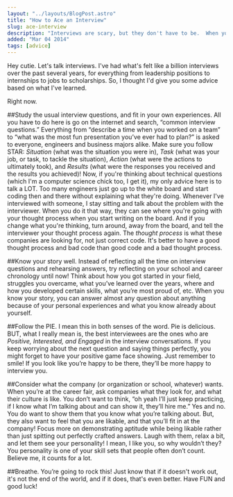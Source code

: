 ```yaml
---
layout: "../layouts/BlogPost.astro"
title: "How to Ace an Interview"
slug: ace-interview
description: "Interviews are scary, but they don't have to be.  When you're on the spot, it's best to be prepared.  Let's prepare you."
added: "Mar 04 2014"
tags: [advice]
---
```


Hey cutie.  Let's talk interviews.  I've had what's felt like a billion interviews over the past several years, for everything from leadership positions to internships to jobs to scholarships.
So, I thought I'd give you some advice based on what I've learned.

Right now.

##Study the usual interview questions, and fit in your own experiences.
All you have to do here is go on the internet and search, “common interview questions.”
Everything from “describe a time when you worked on a team” to “what was the most fun presentation you’ve ever had to plan?” is asked to everyone, engineers and business majors alike.
Make sure you follow STAR: *Situation* (what was the situation you were in), *Task* (what was your job, or task, to tackle the situation), *Action* (what were the actions to ultimately took), and *Results* (what were the responses you received and the results you achieved)!
Now, if you're thinking about technical questions (which I'm a computer science chick too, I get it), my only advice here is to talk a LOT.
Too many engineers just go up to the white board and start coding then and there without explaining what they're doing.
Whenever I've interviewed with someone, I stay sitting and talk about the problem with the interviewer.
When you do it that way, they can see where you're going with your thought process when you start writing on the board.
And if you change what you're thinking, turn around, away from the board, and tell the interviewer your thought process again.
The *thought process* is what these companies are looking for, not just correct code.
It's better to have a good thought process and bad code than good code and a bad thought process.

##Know your story well.
Instead of reflecting all the time on interview questions and rehearsing answers, try reflecting on your school and career chronology until now!
Think about how you got started in your field, struggles you overcame, what you’ve learned over the years, where and how you developed certain skills, what you’re most proud of, etc.
When you know your story, you can answer almost any question about anything because of your personal experiences and what you know already about yourself.

##Follow the PIE.
I mean this in both senses of the word. Pie is delicious.
BUT, what I really mean is, the best interviewees are the ones who are *Positive, Interested, and Engaged* in the interview conversations.
If you keep worrying about the next question and saying things perfectly, you might forget to have your positive game face showing.
Just remember to smile! If you look like you’re happy to be there, they’ll be more happy to interview you.

##Consider what the company (or organization or school, whatever) wants.
When you’re at the career fair, ask companies what they look for, and what their culture is like.
You don’t want to think, “oh yeah I’ll just keep practicing, if I know what I’m talking about and can show it, they’ll hire me.”
Yes and no. You do want to show them that you know what you’re talking about. But, they also want to feel that you are likable, and that you’ll fit in at the company!
Focus more on demonstrating aptitude while being likable rather than just spitting out perfectly crafted answers.
Laugh with them, relax a bit, and let them see your personality! I mean, I like you, so why wouldn’t they?
You personality is one of your skill sets that people often don’t count. Believe me, it counts for a lot.

##Breathe.
You’re going to rock this!  Just know that if it doesn't work out, it's not the end of the world, and if it does, that's even better.  Have FUN and good luck!
